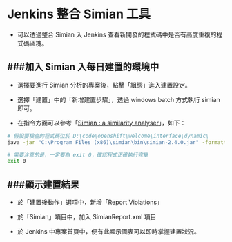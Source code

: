 # Jenkins 整合 Simian 工具

<script type="text/javascript" src="../js/general.js"></script>

* 可以透過整合 Simian 入 Jenkins 查看新開發的程式碼中是否有高度重複的程式碼區塊。

###加入 Simian 入每日建置的環境中
---

* 選擇要進行 Simian 分析的專案後，點擊「組態」進入建置設定。

* 選擇「建置」中的「新增建置步驟」，透過 windows batch 方式執行 simian 即可。

* 在指令方面可以參考「[Simian : a similarity analyser](https://jiankaiwang.gitbooks.io/programming_languages/content/software_engineering/simian_a_similarity_analyser.html)」，如下：

```Bash
# 假設要檢查的程式碼位於 D:\code\openshift\welcome\interface\dynamic\
java -jar "C:\Program Files (x86)\simian\bin\simian-2.4.0.jar" -formatter=xml:"C:\Users\JianKaiWang\Desktop\SimianReport.xml" -threshold=20 -language=java -excludes=**/perldoc "D:\code\openshift\welcome\interface\dynamic\*.java"

# 需要注意的是，一定要為 exit 0，確認程式正確執行完畢
exit 0
```

###顯示建置結果
---

* 於「建置後動作」選項中，新增「Report Violations」

* 於「Simian」項目中，加入 SimianReport.xml 項目

* 於 Jenkins 中專案首頁中，便有此顯示圖表可以即時掌握建置狀況。